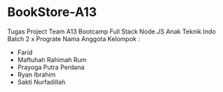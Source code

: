 # BookStore-A13
Tugas Project Team A13 Bootcamp Full Stack Node.JS Anak Teknik Indo Batch 2 x Prograte
Nama Anggota Kelompok :
- Farid
- Maftuhah Rahimah Rum
- Prayoga Putra Perdana
- Ryan Ibrahim
- Sakti Nurfadillah
